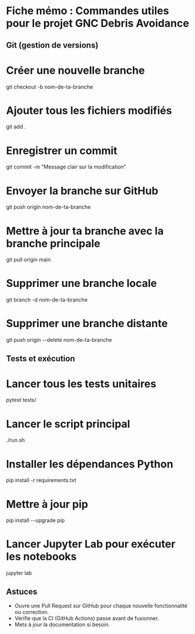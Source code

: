 # Fiche mémo : Commandes utiles pour le projet GNC Debris Avoidance

## Git (gestion de versions)

# Créer une nouvelle branche
 git checkout -b nom-de-ta-branche

# Ajouter tous les fichiers modifiés
 git add .

# Enregistrer un commit
 git commit -m "Message clair sur la modification"

# Envoyer la branche sur GitHub
 git push origin nom-de-ta-branche

# Mettre à jour ta branche avec la branche principale
 git pull origin main

# Supprimer une branche locale
 git branch -d nom-de-ta-branche

# Supprimer une branche distante
 git push origin --delete nom-de-ta-branche

## Tests et exécution

# Lancer tous les tests unitaires
 pytest tests/

# Lancer le script principal
 ./run.sh

# Installer les dépendances Python
 pip install -r requirements.txt

# Mettre à jour pip
 pip install --upgrade pip

# Lancer Jupyter Lab pour exécuter les notebooks
jupyter lab

## Astuces
- Ouvre une Pull Request sur GitHub pour chaque nouvelle fonctionnalité ou correction.
- Vérifie que la CI (GitHub Actions) passe avant de fusionner.
- Mets à jour la documentation si besoin.
